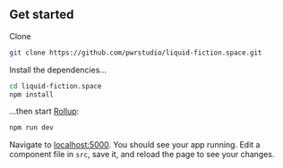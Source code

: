 ## Get started

Clone

```bash
git clone https://github.com/pwrstudio/liquid-fiction.space.git
```

Install the dependencies...

```bash
cd liquid-fiction.space
npm install
```

...then start [Rollup](https://rollupjs.org):

```bash
npm run dev
```

Navigate to [localhost:5000](http://localhost:5000). You should see your app running. Edit a component file in `src`, save it, and reload the page to see your changes.
